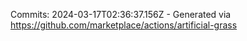 Commits: 2024-03-17T02:36:37.156Z - Generated via https://github.com/marketplace/actions/artificial-grass
<br>
